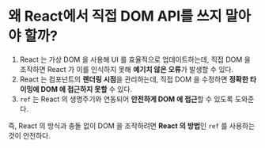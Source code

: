 왜 React에서 직접 DOM API를 쓰지 말아야 할까?
===
1. React 는 가상 DOM 을 사용해 UI 를 효율적으로 업데이트하는데, 직접 DOM 을 조작하면 React 가 이를 인식하지 못해 **예기치 않은 오류**가 발생할 수 있다.
2. React 는 컴포넌트의 **렌더링 시점**을 관리하는데, 직접 DOM 을 수정하면 **정확한 타이밍에 DOM 에 접근하지 못할** 수 있다.
3. `ref` 는 React 의 생명주기와 연동되어 **안전하게 DOM 에 접근**할 수 있도록 도와준다.

즉, React 의 방식과 충돌 없이 DOM 을 조작하려면 **React 의 방법**인 `ref` 를 사용하는 것이 안전하다.